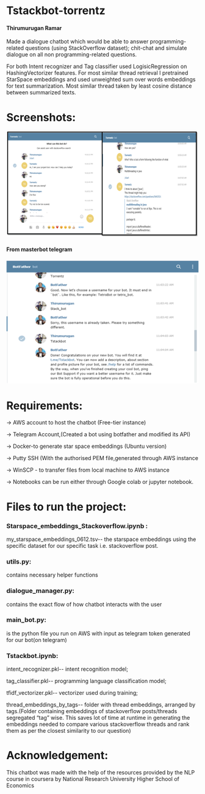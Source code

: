 # Tstackbot-torrentz
#### Thirumurugan Ramar
Made a dialogue chatbot which would be able to answer programming-related questions (using StackOverflow dataset); chit-chat and simulate dialogue on all non programming-related questions.

For both Intent recognizer and Tag classifier  used LogisicRegression on HashingVectorizer features. For most similar thread retrieval I pretrained StarSpace embeddings and used unweighted sum over words embeddings for text summarization. Most similar thread taken by least cosine distance between summarized texts.

# Screenshots:
![](images/telegram.png)


#### From masterbot telegram
![](images/telegram2.png)

# Requirements:

-> AWS account to host the chatbot (Free-tier instance)

-> Telegram Account,(Created a bot using botfather and modified its API)

-> Docker-to generate star space embeddings  (Ubuntu version)

-> Putty SSH  (With the authorised PEM file,generated through AWS instance

-> WinSCP - to transfer files from local machine to AWS instance

-> Notebooks can be run either through Google colab or jupyter notebook.

# Files to run the project:

### Starspace_embeddings_Stackoverflow.ipynb :

my_starspace_embeddings_0612.tsv-- the starspace embeddings using the specific dataset for our specific task i.e. stackoverflow post.

### utils.py:
contains necessary helper functions

### dialogue_manager.py:
contains the exact flow of how chatbot interacts with the user

### main_bot.py:
is the python file you run on AWS with input as telegram token generated for our bot(on telegram)

### Tstackbot.ipynb:
intent_recognizer.pkl-- intent recognition model;

tag_classifier.pkl-- programming language classification model;

tfidf_vectorizer.pkl-- vectorizer used during training;

thread_embeddings_by_tags-- folder with thread embeddings, arranged by tags.(Folder containing embeddings of stackoverflow posts/threads segregated “tag” wise. This saves lot of time at runtime in generating the embeddings needed to compare various stackoverflow threads and rank them as per the closest similarity to our question)


# Acknowledgement:
This chatbot was made with the help of the resources provided by the NLP course in coursera by  National Research University Higher School of Economics




